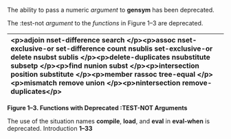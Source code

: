  

The ability to pass a numeric *argument* to **gensym** has been deprecated. 

The :test-not *argument* to the *functions* in Figure 1–3 are deprecated. 

|&#60;p&#62;**adjoin nset-difference search** &#60;/p&#62;&#60;p&#62;**assoc nset-exclusive-or set-difference count nsublis set-exclusive-or delete nsubst sublis** &#60;/p&#62;&#60;p&#62;**delete-duplicates nsubstitute subsetp** &#60;/p&#62;&#60;p&#62;**find nunion subst** &#60;/p&#62;&#60;p&#62;**intersection position substitute** &#60;/p&#62;&#60;p&#62;**member rassoc tree-equal** &#60;/p&#62;&#60;p&#62;**mismatch remove union** &#60;/p&#62;&#60;p&#62;**nintersection remove-duplicates**&#60;/p&#62;|
| :- |


**Figure 1–3. Functions with Deprecated :TEST-NOT Arguments** 

The use of the situation names **compile**, **load**, and **eval** in **eval-when** is deprecated. Introduction **1–33**





